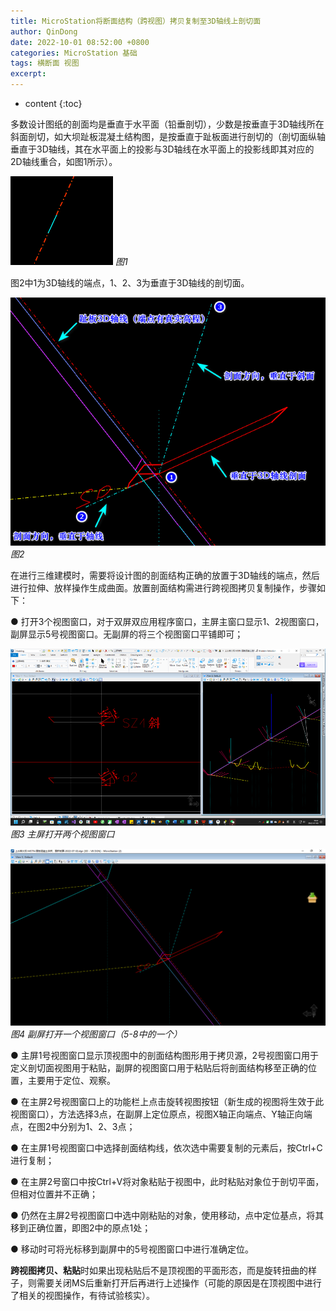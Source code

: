 ```yaml
---
title: MicroStation将断面结构（跨视图）拷贝复制至3D轴线上剖切面
author: QinDong
date: 2022-10-01 08:52:00 +0800
categories: MicroStation 基础
tags: 横断面 视图
excerpt: 
---
```

* content
{:toc}

多数设计图纸的剖面均是垂直于水平面（铅垂剖切），少数是按垂直于3D轴线所在斜面剖切，如大坝趾板混凝土结构图，是按垂直于趾板面进行剖切的（剖切面纵轴垂直于3D轴线，其在水平面上的投影与3D轴线在水平面上的投影线即其对应的2D轴线重合，如图1所示）。

![](/img/2022/2022-10-01-08-53-01.png)
_图1_

图2中1为3D轴线的端点，1、2、3为垂直于3D轴线的剖切面。

![](/img/2022/2022-10-01-08-53-24.png)
_图2_

在进行三维建模时，需要将设计图的剖面结构正确的放置于3D轴线的端点，然后进行拉伸、放样操作生成曲面。放置剖面结构需进行跨视图拷贝复制操作，步骤如下：

● 打开3个视图窗口，对于双屏双应用程序窗口，主屏主窗口显示1、2视图窗口，副屏显示5号视图窗口。无副屏的将三个视图窗口平铺即可；

![](/img/2022/2022-10-01-08-53-35.png)
_图3 主屏打开两个视图窗口_

![](/img/2022/2022-10-01-08-53-46.png)
_图4 副屏打开一个视图窗口（5-8中的一个）_

● 主屏1号视图窗口显示顶视图中的剖面结构图形用于拷贝源，2号视图窗口用于定义剖切面视图用于粘贴，副屏的视图窗口用于粘贴后将剖面结构移至正确的位置，主要用于定位、观察。

● 在主屏2号视图窗口上的功能栏上点击旋转视图按钮（新生成的视图将生效于此视图窗口），方法选择3点，在副屏上定位原点，视图X轴正向端点、Y轴正向端点，在图2中分别为1、2、3点；

● 在主屏1号视图窗口中选择剖面结构线，依次选中需要复制的元素后，按Ctrl+C进行复制；

● 在主屏2号窗口中按Ctrl+V将对象粘贴于视图中，此时粘贴对象位于剖切平面，但相对位置并不正确；

● 仍然在主屏2号视图窗口中选中刚粘贴的对象，使用移动，点中定位基点，将其移到正确位置，即图2中的原点1处；

● 移动时可将光标移到副屏中的5号视图窗口中进行准确定位。

**跨视图拷贝、粘贴**时如果出现粘贴后不是顶视图的平面形态，而是旋转扭曲的样子，则需要关闭MS后重新打开后再进行上述操作（可能的原因是在顶视图中进行了相关的视图操作，有待试验核实）。
